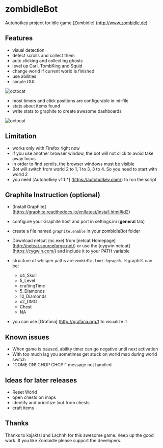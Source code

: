 # zombidleBot
Autohotkey project for idle game [Zombidle] (http://www.zombidle.de)

## Features
* visual detection
* detect scrolls and collect them
* auto clicking and collecting ghosts
* level up Carl, TombKing and Squid
* change world if current world is finished
* use abilities
* simple GUI

![octocat](https://github.com/cottiAC/zombidleBot/blob/master/imgs/readme/gui.png)
* most timers and click positions are configurable in ini-file
* stats about items found
* write stats to graphite to create awesome dashboards

![octocat](https://github.com/cottiAC/zombidleBot/blob/master/imgs/readme/graph.png)

## Limitation
* works only with Firefox right now
* if you use another browser window, the bot will not click to avoid take away focus
* in order to find scrolls, the browser windows must be visible
* Bot will switch from world 2 to 1, 1 to 3, 3 to 4. So you need to start with world 2 
* you need [Autohotkey v1.1.*] (https://autohotkey.com/) to run the script


## Graphite Instruction (optional)
* [Install Graphite] (https://graphite.readthedocs.io/en/latest/install.html#id2)
* configure your Graphite host and port in settings.ini (**general** tab)
* create a file named `graphite.enable` in your zombidleBot folder
* Download netcat (nc.exe) from [netcat Homepage] (http://netcat.sourceforge.net/) or use the [cygwin netcat] (https://cygwin.com/) and include it to your PATH variable
* structure of whisper paths are `zombidle.loot.%graph%`. %graph% can be:
  * x4_Skull
  * 5_Level
  * craftingTime
  * 5_Diamonds
  * 10_Diamonds
  * x2_DMG
  * Chest
  * NA

* you can use [Grafana] (http://grafana.org/) to visualize it

## Known issues
* When game is paused, ability timer can go negative until next activation
* With too much lag you sometimes get stuck on world map during world switch
* "COME ON! CHOP CHOP!" message not handled

## Ideas for later releases
* Reset World
* open chests on maps
* identify and prioritize loot from chests
* craft items

## Thanks
Thanks to kojaktsl and Lachhh for this awesome game. Keep up the good work.
If you like Zombidle please support the developers. 

